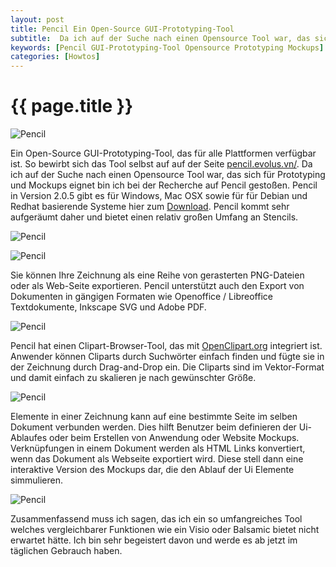 ```yaml
---
layout: post
title: Pencil Ein Open-Source GUI-Prototyping-Tool
subtitle:  Da ich auf der Suche nach einen Opensource Tool war, das sich für Prototyping und Mockups eignet bin ich bei der Recherche auf Pencil gestoßen. Ein kurzer Überblick.
keywords: [Pencil GUI-Prototyping-Tool Opensource Prototyping Mockups]
categories: [Howtos]
---
```

# {{ page.title }}

![Pencil](https://www.elastic2ls.com/wp-content/uploads/2015/05/Screen-Shot-2015-05-15-at-11.24.25-1024x758.png)

Ein Open-Source GUI-Prototyping-Tool, das für alle Plattformen verfügbar ist. So bewirbt sich das Tool selbst auf auf der Seite [pencil.evolus.vn/](httpss://pencil.evolus.vn/Downloads.html). Da ich auf der Suche nach einen Opensource Tool war, das sich für Prototyping und Mockups eignet bin ich bei der Recherche auf Pencil gestoßen. Pencil in Version 2.0.5 gibt es für Windows, Mac OSX sowie für für Debian und Redhat basierende Systeme hier zum [Download](httpss://code.google.com/p/evoluspencil/downloads/list). Pencil kommt sehr aufgeräumt daher und bietet einen relativ großen Umfang an Stencils.

![Pencil](https://www.elastic2ls.com/wp-content/uploads/2015/05/stencils.png)

![Pencil](https://www.elastic2ls.com/wp-content/uploads/2015/05/diagram.png)

Sie können Ihre Zeichnung als eine Reihe von gerasterten PNG-Dateien oder als Web-Seite exportieren. Pencil unterstützt auch den Export von Dokumenten in gängigen Formaten wie Openoffice / Libreoffice Textdokumente, Inkscape SVG und Adobe PDF.

![Pencil](https://www.elastic2ls.com/wp-content/uploads/2015/05/export.png)

Pencil hat einen Clipart-Browser-Tool, das mit [OpenClipart.org](https://openclipart.org/) integriert ist. Anwender können Cliparts durch Suchwörter einfach finden und fügte sie in der Zeichnung durch Drag-and-Drop ein. Die Cliparts sind im Vektor-Format und damit einfach zu skalieren je nach gewünschter Größe.

![Pencil](https://www.elastic2ls.com/wp-content/uploads/2015/05/clipart.png)

Elemente in einer Zeichnung kann auf eine bestimmte Seite im selben Dokument verbunden werden. Dies hilft Benutzer beim definieren der Ui-Ablaufes oder beim Erstellen von Anwendung oder Website Mockups. Verknüpfungen in einem Dokument werden als HTML Links konvertiert, wenn das Dokument als Webseite exportiert wird. Diese stell dann eine interaktive Version des Mockups dar, die den Ablauf der Ui Elemente simmulieren.

![Pencil](https://www.elastic2ls.com/wp-content/uploads/2015/05/linking.png)

Zusammenfassend muss ich sagen, das ich ein so umfangreiches Tool welches vergleichbarer Funktionen wie ein Visio oder Balsamic bietet nicht erwartet hätte. Ich bin sehr begeistert davon und werde es ab jetzt im täglichen Gebrauch haben.
